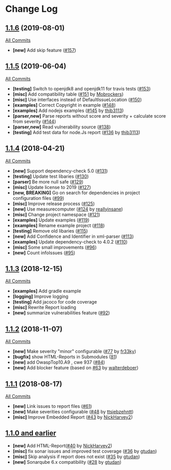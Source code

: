 # Change Log

## [1.1.6](https://github.com/SonarSecurityCommunity/dependency-check-sonar-plugin/tree/1.1.6) (2019-08-01)
[All Commits](https://github.com/SonarSecurityCommunity/dependency-check-sonar-plugin/compare/1.1.5...1.1.6)

- **[new]** Add skip feature ([#157](https://github.com/SonarSecurityCommunity/dependency-check-sonar-plugin/pull/157))

## [1.1.5](https://github.com/SonarSecurityCommunity/dependency-check-sonar-plugin/tree/1.1.5) (2019-06-04)
[All Commits](https://github.com/SonarSecurityCommunity/dependency-check-sonar-plugin/compare/1.1.4...1.1.5)

- **[testing]** Switch to openjdk8 and openjdk11 for travis tests ([#153](https://github.com/SonarSecurityCommunity/dependency-check-sonar-plugin/pull/153))
- **[misc]** Add compatibility table ([#151](https://github.com/SonarSecurityCommunity/dependency-check-sonar-plugin/pull/151) by [Mobrockers](https://github.com/Mobrockers))
- **[misc]** Use interfaces instead of DefaultIssueLocation ([#150](https://github.com/SonarSecurityCommunity/dependency-check-sonar-plugin/pull/150/files))
- **[examples]** Correct Copyright in example ([#148](https://github.com/SonarSecurityCommunity/dependency-check-sonar-plugin/pull/148))
- **[examples]** Add nodejs examples ([#145](https://github.com/SonarSecurityCommunity/dependency-check-sonar-plugin/pull/145) by [thib3113](https://github.com/thib3113))
- **[parser,new]** Parse reports without score and severity + calculate score from severity ([#144](https://github.com/SonarSecurityCommunity/dependency-check-sonar-plugin/pull/144))
- **[parser,new]** Read vulnerability source ([#138](https://github.com/SonarSecurityCommunity/dependency-check-sonar-plugin/pull/138))
- **[testing]** Add test data for node.Js report ([#136](https://github.com/SonarSecurityCommunity/dependency-check-sonar-plugin/pull/136) by [thib3113](https://github.com/thib3113))

## [1.1.4](https://github.com/SonarSecurityCommunity/dependency-check-sonar-plugin/tree/master) (2018-04-21)
[All Commits](https://github.com/SonarSecurityCommunity/dependency-check-sonar-plugin/compare/1.1.3...1.1.4)

- **[new]** Support dependency-check 5.0 ([#131](https://github.com/SonarSecurityCommunity/dependency-check-sonar-plugin/pull/131))
- **[testing]** Update test libaries ([#130](https://github.com/SonarSecurityCommunity/dependency-check-sonar-plugin/pull/130))
- **[parser]** Be more null safe ([#129](https://github.com/SonarSecurityCommunity/dependency-check-sonar-plugin/pull/129))
- **[misc]** Update license to 2019 ([#127](https://github.com/SonarSecurityCommunity/dependency-check-sonar-plugin/pull/127))
- **[new, BREAKING]** Go on search for dependencies in project configuration files ([#99](https://github.com/SonarSecurityCommunity/dependency-check-sonar-plugin/pull/99))
- **[misc]** Improve release process ([#125](https://github.com/SonarSecurityCommunity/dependency-check-sonar-plugin/pull/125))
- **[new]** Use measurecomputer ([#124](https://github.com/SonarSecurityCommunity/dependency-check-sonar-plugin/pull/124) by [reallyinsane](https://github.com/reallyinsane))
- **[misc]** Change project namespace ([#121](https://github.com/SonarSecurityCommunity/dependency-check-sonar-plugin/pull/121))
- **[examples]** Update examples ([#119](https://github.com/SonarSecurityCommunity/dependency-check-sonar-plugin/pull/119/files))
- **[examples]** Rename example project ([#118](https://github.com/SonarSecurityCommunity/dependency-check-sonar-plugin/pull/118))
- **[testing]** Remove old libaries ([#115](https://github.com/SonarSecurityCommunity/dependency-check-sonar-plugin/pull/115))
- **[new]** Add Confidence and Identifier in xml-parser ([#113](https://github.com/SonarSecurityCommunity/dependency-check-sonar-plugin/pull/113))
- **[examples]** Update dependency-check to 4.0.2 ([#110](https://github.com/SonarSecurityCommunity/dependency-check-sonar-plugin/pull/110))
- **[misc]** Some small improvements ([#96](https://github.com/SonarSecurityCommunity/dependency-check-sonar-plugin/pull/96))
- **[new]** Count infoIssues ([#95](https://github.com/SonarSecurityCommunity/dependency-check-sonar-plugin/pull/95))

## [1.1.3](https://github.com/SonarSecurityCommunity/dependency-check-sonar-plugin/tree/1.1.3) (2018-12-15)
[All Commits](https://github.com/SonarSecurityCommunity/dependency-check-sonar-plugin/compare/1.1.2...1.1.3)

- **[examples]** Add gradle example
- **[logging]** Improve logging
- **[testing]**  Add jacoco for code coverage
- **[misc]** Rewrite Report loading
- **[new]** summarize vulnerabilities feature ([#92](https://github.com/SonarSecurityCommunity/dependency-check-sonar-plugin/pull/92/files))


## [1.1.2](https://github.com/SonarSecurityCommunity/dependency-check-sonar-plugin/tree/1.1.2) (2018-11-07)
[All Commits](https://github.com/SonarSecurityCommunity/dependency-check-sonar-plugin/compare/1.1.1...1.1.2)

- **[new]** Make severity "minor" configurable ([#77](https://github.com/SonarSecurityCommunity/dependency-check-sonar-plugin/pull/77) by [fr33ky](https://github.com/fr33ky))
- **[bugfix]** show HTML-Reports in Submodules ([81](https://github.com/SonarSecurityCommunity/dependency-check-sonar-plugin/pull/81))
- **[new]** add OwaspTop10.A9 , cwe 937 ([#84](https://github.com/SonarSecurityCommunity/dependency-check-sonar-plugin/pull/84))
- **[new]** Add blocker feature (based on [#63](https://github.com/SonarSecurityCommunity/dependency-check-sonar-plugin/pull/63) by [walterdeboer]( https://github.com/walterdeboer))

## [1.1.1](https://github.com/SonarSecurityCommunity/dependency-check-sonar-plugin/tree/1.1.1) (2018-08-17)
[All Commits](https://github.com/SonarSecurityCommunity/dependency-check-sonar-plugin/compare/1.1.0...1.1.1)

- **[new]** Link issues to report files ([#61](https://github.com/SonarSecurityCommunity/dependency-check-sonar-plugin/pull/61))
- **[new]** Make severities configurable ([#48](https://github.com/SonarSecurityCommunity/dependency-check-sonar-plugin/pull/48) by [ttsiebzehntt](https://github.com/ttsiebzehntt))
- **[misc]** Improve Embedded Report ([#43](https://github.com/SonarSecurityCommunity/dependency-check-sonar-plugin/pull/43) by [NickHarvey2](https://github.com/NickHarvey2))

## [1.1.0 and earlier ](https://github.com/SonarSecurityCommunity/dependency-check-sonar-plugin/tree/1.1.0)

- **[new]** Add HTML-Report([#40](https://github.com/SonarSecurityCommunity/dependency-check-sonar-plugin/pull/40) by [NickHarvey2](https://github.com/NickHarvey2))
- **[misc]** fix sonar issues and improved test coverage ([#36](https://github.com/SonarSecurityCommunity/dependency-check-sonar-plugin/pull/36) by [gtudan](https://github.com/gtudan))
- **[misc]** Skip analysis if report does not exist ([#35](https://github.com/SonarSecurityCommunity/dependency-check-sonar-plugin/pull/35) by [gtudan](https://github.com/gtudan))
- **[new]** Sonarqube 6.x compatibility ([#28](https://github.com/SonarSecurityCommunity/dependency-check-sonar-plugin/pull/28) by [gtudan](https://github.com/gtudan))
